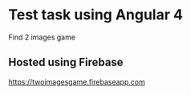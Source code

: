 # Test task using Angular 4
Find 2 images game

## Hosted using Firebase
https://twoimagesgame.firebaseapp.com





